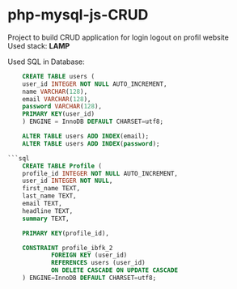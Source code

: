 # php-mysql-js-CRUD

Project to build CRUD application for login logout on profil website  
Used stack: **LAMP**

Used SQL in Database:
```sql
    CREATE TABLE users (
    user_id INTEGER NOT NULL AUTO_INCREMENT,
    name VARCHAR(128),
    email VARCHAR(128),
    password VARCHAR(128),
    PRIMARY KEY(user_id)
    ) ENGINE = InnoDB DEFAULT CHARSET=utf8;

    ALTER TABLE users ADD INDEX(email);
    ALTER TABLE users ADD INDEX(password);

```sql
    CREATE TABLE Profile (
    profile_id INTEGER NOT NULL AUTO_INCREMENT,
    user_id INTEGER NOT NULL,
    first_name TEXT,
    last_name TEXT,
    email TEXT,
    headline TEXT,
    summary TEXT,

    PRIMARY KEY(profile_id),

    CONSTRAINT profile_ibfk_2
            FOREIGN KEY (user_id)
            REFERENCES users (user_id)
            ON DELETE CASCADE ON UPDATE CASCADE
    ) ENGINE=InnoDB DEFAULT CHARSET=utf8;